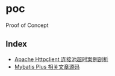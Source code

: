 # poc
Proof of Concept

## Index
* [Apache Httpclient 连接池超时案例剖析
  ](./httpclient)
* [Mybatis Plus 相关文章源码](./mybatis-plus-explore)
